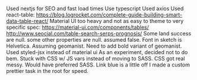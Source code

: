 Used nextjs for SEO and fast load times
Use typescript
Used axios
Used react-table: https://blog.logrocket.com/complete-guide-building-smart-data-table-react/
Material UI too heavy and not as easy to theme to very specific spec: https://material-ui.com/components/tables/
http://www.seocial.com/table-search-serps-prognosis/
Some land success are null. some other properties are null. assumed false.
Font in sketch is Helvetica. Assuming geomanist.
Need to add bold variant of geomanist.
Used styled-jsx instead of material ui
As an experiment, decided not to do bem.
Stuck with CSS w/ JS vars instead of moving to SASS. CSS got real messy. Would have preferred SASS.
Link blue is a little off
I made a custom prettier task in the root for speed.
